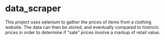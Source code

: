 # data_scraper

This project uses selenium to gather the prices of items from a clothing website. The data can then be stored, and eventually
compared to histroric prices in order to determine if "sale" prices involve a markup of retail value.
